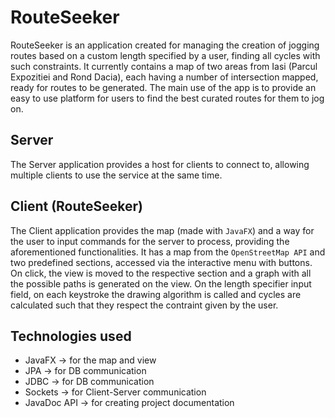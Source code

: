 # RouteSeeker
RouteSeeker is an application created for managing the creation of jogging routes based on a custom length specified by a user, finding all cycles with such constraints.
It currently contains a map of two areas from Iasi (Parcul Expozitiei and Rond Dacia), each having a number of intersection mapped, ready for routes to be generated.
The main use of the app is to provide an easy to use platform for users to find the best curated routes for them to jog on.
## Server
The Server application provides a host for clients to connect to, allowing multiple clients to use the service at the same time.
## Client (RouteSeeker)
The Client application provides the map (made with ```JavaFX```) and a way for the user to input commands for the server to process, providing the aforementioned functionalities.
It has a map from the ```OpenStreetMap API``` and two predefined sections, accessed via the interactive menu with buttons.
On click, the view is moved to the respective section and a graph with all the possible paths is generated on the view.
On the length specifier input field, on each keystroke the drawing algorithm is called and cycles are calculated such that they respect the contraint given by the user.

## Technologies used
- JavaFX → for the map and view
- JPA → for DB communication
- JDBC → for DB communication
- Sockets → for Client-Server communication
- JavaDoc API → for creating project documentation
